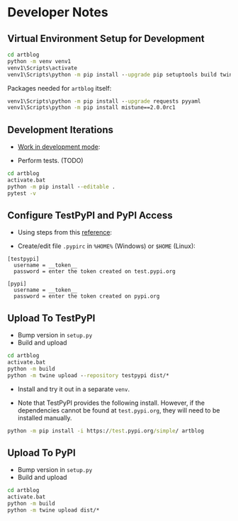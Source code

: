 # Developer Notes

## Virtual Environment Setup for Development
```bat
cd artblog
python -m venv venv1
venv1\Scripts\activate
venv1\Scripts\python -m pip install --upgrade pip setuptools build twine pycodestyle pytest
```

Packages needed for `artblog` itself:
```bat
venv1\Scripts\python -m pip install --upgrade requests pyyaml
venv1\Scripts\python -m pip install mistune==2.0.0rc1
```

## Development Iterations
- [Work in development mode](https://packaging.python.org/guides/distributing-packages-using-setuptools/#working-in-development-mode):

- Perform tests. (TODO)

```bat
cd artblog
activate.bat
python -m pip install --editable .
pytest -v
```

## Configure TestPyPI and PyPI Access
- Using steps from this [reference](https://packaging.python.org/tutorials/packaging-projects/):

- Create/edit file `.pypirc` in `%HOME%` (Windows) or `$HOME` (Linux):
```
[testpypi]
  username = __token__
  password = enter the token created on test.pypi.org

[pypi]
  username = __token__
  password = enter the token created on pypi.org
```

## Upload To TestPyPI
- Bump version in `setup.py`
- Build and upload
```bat
cd artblog
activate.bat
python -m build
python -m twine upload --repository testpypi dist/*
```

- Install and try it out in a separate `venv`.

- Note that TestPyPI provides the following install. However, if the dependencies cannot be found at `test.pypi.org`, they will need to be installed manually.
```bat
python -m pip install -i https://test.pypi.org/simple/ artblog
```

## Upload To PyPI
- Bump version in `setup.py`
- Build and upload
```bat
cd artblog
activate.bat
python -m build
python -m twine upload dist/*
```
